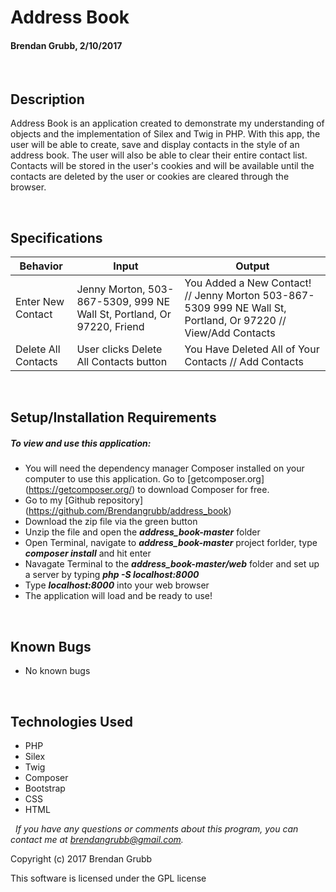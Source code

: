 # **Address Book**
#### Brendan Grubb, 2/10/2017

&nbsp;
## Description
Address Book is an application created to demonstrate my understanding of objects and the implementation of Silex and Twig in PHP. With this app, the user will be able to create, save and display contacts in the style of an address book. The user will also be able to clear their entire contact list. Contacts will be stored in the user's cookies and will be available until the contacts are deleted by the user or cookies are cleared through the browser.



&nbsp;
## Specifications

|Behavior|Input|Output|
|--------|-----|------|
| Enter New Contact | Jenny Morton, 503-867-5309, 999 NE Wall St, Portland, Or 97220, Friend | You Added a New Contact! // Jenny Morton 503-867-5309 999 NE Wall St, Portland, Or 97220 // View/Add Contacts |
| Delete All Contacts | User clicks Delete All Contacts button | You Have Deleted All of Your Contacts // Add Contacts |


&nbsp;
## Setup/Installation Requirements
##### _To view and use this application:_
* You will need the dependency manager Composer installed on your computer to use this application. Go to [getcomposer.org] (https://getcomposer.org/) to download Composer for free.
* Go to my [Github repository] (https://github.com/Brendangrubb/address_book)
* Download the zip file via the green button
* Unzip the file and open the **_address_book-master_** folder
* Open Terminal, navigate to **_address_book-master_** project forlder, type **_composer install_** and hit enter
* Navagate Terminal to the **_address_book-master/web_** folder and set up a server by typing **_php -S localhost:8000_**
* Type **_localhost:8000_** into your web browser
* The application will load and be ready to use!

&nbsp;
## Known Bugs
* No known bugs

&nbsp;
## Technologies Used
* PHP
* Silex
* Twig
* Composer
* Bootstrap
* CSS
* HTML

&nbsp;
_If you have any questions or comments about this program, you can contact me at [brendangrubb@gmail.com](mailto:brendangrubb@gmail.com)._

Copyright (c) 2017 Brendan Grubb

This software is licensed under the GPL license
